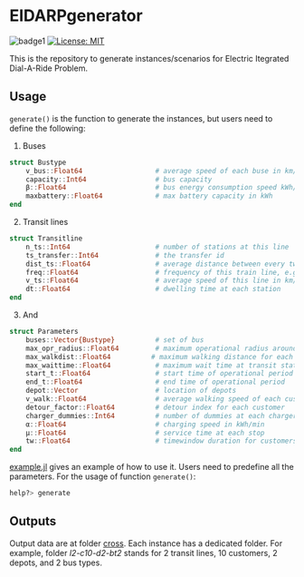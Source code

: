 # EIDARPgenerator
![badge1](https://img.shields.io/badge/language-julia-blue)
[![License: MIT](https://img.shields.io/badge/License-MIT-yellow.svg)](https://opensource.org/licenses/MIT)

This is the repository to generate instances/scenarios for Electric Itegrated Dial-A-Ride Problem. 

## Usage
`generate()` is the function to generate the instances, but users need to define the following:
1. Buses
```julia
struct Bustype
    v_bus::Float64                  # average speed of each buse in km/h
    capacity::Int64                 # bus capacity
    β::Float64                      # bus energy consumption speed kWh/km
    maxbattery::Float64             # max battery capacity in kWh
end
```
2. Transit lines
```julia
struct Transitline
    n_ts::Int64                     # number of stations at this line
    ts_transfer::Int64              # the transfer id
    dist_ts::Float64                # average distance between every two stations
    freq::Float64                   # frequency of this train line, e.g. every 30 mins
    v_ts::Float64                   # average speed of this line in km/h
    dt::Float64                     # dwelling time at each station
end
```
3. And
```julia
struct Parameters
    buses::Vector{Bustype}          # set of bus
    max_opr_radius::Float64         # maximum operational radius around a station
    max_walkdist::Float64          # maximum walking distance for each customer
    max_waittime::Float64           # maximum wait time at transit station
    start_t::Float64                # start time of operational period
    end_t::Float64                  # end time of operational period
    depot::Vector                   # location of depots
    v_walk::Float64                 # average walking speed of each customer in km/h
    detour_factor::Float64          # detour index for each customer
    charger_dummies::Int64          # number of dummies at each charger
    α::Float64                      # charging speed in kWh/min
    μ::Float64                      # service time at each stop
    tw::Float64                     # timewindow duration for customers' pickup/drop-off
end
```


[example.jl](https://github.com/YMF2022/EIDARPgenerator/blob/main/example.jl) gives an example of how to use it. Users need to predefine all the parameters. For the usage of function `generate()`:
```julia
help?> generate
```

## Outputs
Output data are at folder [cross](https://github.com/YMF2022/EIDARPgenerator/tree/main/cross). Each instance has a dedicated folder. For example, folder *l2-c10-d2-bt2* stands for 2 transit lines, 10 customers, 2 depots, and 2 bus types.
